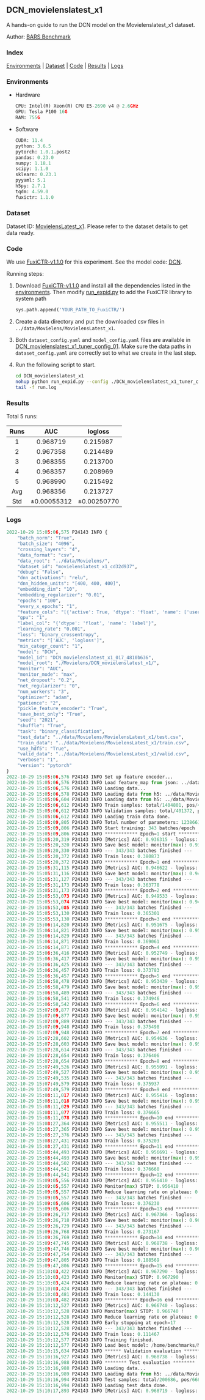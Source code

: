 ## DCN_movielenslatest_x1

A hands-on guide to run the DCN model on the Movielenslatest_x1 dataset.

Author: [BARS Benchmark](https://github.com/reczoo/BARS/blob/main/CITATION)

### Index

[Environments](#Environments) | [Dataset](#Dataset) | [Code](#Code) | [Results](#Results) | [Logs](#Logs)

### Environments

+ Hardware
  
  ```python
  CPU: Intel(R) Xeon(R) CPU E5-2690 v4 @ 2.6GHz
  GPU: Tesla P100 16G
  RAM: 755G
  ```

+ Software
  
  ```python
  CUDA: 11.4
  python: 3.6.5
  pytorch: 1.0.1.post2
  pandas: 0.23.0
  numpy: 1.18.1
  scipy: 1.1.0
  sklearn: 0.23.1
  pyyaml: 5.1
  h5py: 2.7.1
  tqdm: 4.59.0
  fuxictr: 1.1.0
  ```

### Dataset

Dataset ID: [MovielensLatest_x1](https://github.com/reczoo/Datasets/tree/main/MovieLens/MovielensLatest_x1). Please refer to the dataset details to get data ready.

### Code

We use [FuxiCTR-v1.1.0](https://github.com/reczoo/FuxiCTR/tree/v1.1.0) for this experiment. See the model code: [DCN](https://github.com/reczoo/FuxiCTR/blob/v1.1.0/fuxictr/pytorch/models/DCN.py).

Running steps:

1. Download [FuxiCTR-v1.1.0](https://github.com/reczoo/FuxiCTR/archive/refs/tags/v1.1.0.zip) and install all the dependencies listed in the [environments](#environments). Then modify [run_expid.py](./run_expid.py#L5) to add the FuxiCTR library to system path
   
   ```python
   sys.path.append('YOUR_PATH_TO_FuxiCTR/')
   ```

2. Create a data directory and put the downloaded csv files in `../data/Movielens/MovielensLatest_x1`.

3. Both `dataset_config.yaml` and `model_config.yaml` files are available in [DCN_movielenslatest_x1_tuner_config_01](./DCN_movielenslatest_x1_tuner_config_01). Make sure the data paths in `dataset_config.yaml` are correctly set to what we create in the last step.

4. Run the following script to start.
   
   ```bash
   cd DCN_movielenslatest_x1
   nohup python run_expid.py --config ./DCN_movielenslatest_x1_tuner_config_01 --expid DCN_movielenslatest_x1_017_4810b636 --gpu 0 > run.log &
   tail -f run.log
   ```

### Results

Total 5 runs:

| Runs | AUC              | logloss          |
|:----:|:----------------:|:----------------:|
| 1    | 0.968719         | 0.215987         |
| 2    | 0.967358         | 0.214489         |
| 3    | 0.968355         | 0.213700         |
| 4    | 0.968357         | 0.208969         |
| 5    | 0.968990         | 0.215492         |
| Avg  | 0.968356         | 0.213727         |
| Std  | &#177;0.00055312 | &#177;0.00250770 |

### Logs

```python
2022-10-29 15:05:06,575 P24143 INFO {
    "batch_norm": "True",
    "batch_size": "4096",
    "crossing_layers": "4",
    "data_format": "csv",
    "data_root": "../data/Movielens/",
    "dataset_id": "movielenslatest_x1_cd32d937",
    "debug": "False",
    "dnn_activations": "relu",
    "dnn_hidden_units": "[400, 400, 400]",
    "embedding_dim": "10",
    "embedding_regularizer": "0.01",
    "epochs": "100",
    "every_x_epochs": "1",
    "feature_cols": "[{'active': True, 'dtype': 'float', 'name': ['user_id', 'item_id', 'tag_id'], 'type': 'categorical'}]",
    "gpu": "1",
    "label_col": "{'dtype': 'float', 'name': 'label'}",
    "learning_rate": "0.001",
    "loss": "binary_crossentropy",
    "metrics": "['AUC', 'logloss']",
    "min_categr_count": "1",
    "model": "DCN",
    "model_id": "DCN_movielenslatest_x1_017_4810b636",
    "model_root": "./Movielens/DCN_movielenslatest_x1/",
    "monitor": "AUC",
    "monitor_mode": "max",
    "net_dropout": "0.2",
    "net_regularizer": "0",
    "num_workers": "3",
    "optimizer": "adam",
    "patience": "2",
    "pickle_feature_encoder": "True",
    "save_best_only": "True",
    "seed": "2021",
    "shuffle": "True",
    "task": "binary_classification",
    "test_data": "../data/Movielens/MovielensLatest_x1/test.csv",
    "train_data": "../data/Movielens/MovielensLatest_x1/train.csv",
    "use_hdf5": "True",
    "valid_data": "../data/Movielens/MovielensLatest_x1/valid.csv",
    "verbose": "1",
    "version": "pytorch"
}
2022-10-29 15:05:06,576 P24143 INFO Set up feature encoder...
2022-10-29 15:05:06,576 P24143 INFO Load feature_map from json: ../data/Movielens/movielenslatest_x1_cd32d937/feature_map.json
2022-10-29 15:05:06,576 P24143 INFO Loading data...
2022-10-29 15:05:06,578 P24143 INFO Loading data from h5: ../data/Movielens/movielenslatest_x1_cd32d937/train.h5
2022-10-29 15:05:06,604 P24143 INFO Loading data from h5: ../data/Movielens/movielenslatest_x1_cd32d937/valid.h5
2022-10-29 15:05:06,612 P24143 INFO Train samples: total/1404801, pos/467878, neg/936923, ratio/33.31%, blocks/1
2022-10-29 15:05:06,612 P24143 INFO Validation samples: total/401372, pos/134225, neg/267147, ratio/33.44%, blocks/1
2022-10-29 15:05:06,612 P24143 INFO Loading train data done.
2022-10-29 15:05:09,805 P24143 INFO Total number of parameters: 1238661.
2022-10-29 15:05:09,806 P24143 INFO Start training: 343 batches/epoch
2022-10-29 15:05:09,806 P24143 INFO ************ Epoch=1 start ************
2022-10-29 15:05:20,319 P24143 INFO [Metrics] AUC: 0.936315 - logloss: 0.286690
2022-10-29 15:05:20,320 P24143 INFO Save best model: monitor(max): 0.936315
2022-10-29 15:05:20,330 P24143 INFO --- 343/343 batches finished ---
2022-10-29 15:05:20,372 P24143 INFO Train loss: 0.380873
2022-10-29 15:05:20,372 P24143 INFO ************ Epoch=1 end ************
2022-10-29 15:05:31,115 P24143 INFO [Metrics] AUC: 0.946622 - logloss: 0.262927
2022-10-29 15:05:31,116 P24143 INFO Save best model: monitor(max): 0.946622
2022-10-29 15:05:31,127 P24143 INFO --- 343/343 batches finished ---
2022-10-29 15:05:31,173 P24143 INFO Train loss: 0.363778
2022-10-29 15:05:31,173 P24143 INFO ************ Epoch=2 end ************
2022-10-29 15:05:53,073 P24143 INFO [Metrics] AUC: 0.949533 - logloss: 0.257413
2022-10-29 15:05:53,074 P24143 INFO Save best model: monitor(max): 0.949533
2022-10-29 15:05:53,085 P24143 INFO --- 343/343 batches finished ---
2022-10-29 15:05:53,130 P24143 INFO Train loss: 0.365301
2022-10-29 15:05:53,130 P24143 INFO ************ Epoch=3 end ************
2022-10-29 15:06:14,820 P24143 INFO [Metrics] AUC: 0.951675 - logloss: 0.246543
2022-10-29 15:06:14,821 P24143 INFO Save best model: monitor(max): 0.951675
2022-10-29 15:06:14,829 P24143 INFO --- 343/343 batches finished ---
2022-10-29 15:06:14,871 P24143 INFO Train loss: 0.369061
2022-10-29 15:06:14,871 P24143 INFO ************ Epoch=4 end ************
2022-10-29 15:06:36,416 P24143 INFO [Metrics] AUC: 0.952749 - logloss: 0.245054
2022-10-29 15:06:36,417 P24143 INFO Save best model: monitor(max): 0.952749
2022-10-29 15:06:36,425 P24143 INFO --- 343/343 batches finished ---
2022-10-29 15:06:36,457 P24143 INFO Train loss: 0.373783
2022-10-29 15:06:36,457 P24143 INFO ************ Epoch=5 end ************
2022-10-29 15:06:58,478 P24143 INFO [Metrics] AUC: 0.953439 - logloss: 0.245455
2022-10-29 15:06:58,479 P24143 INFO Save best model: monitor(max): 0.953439
2022-10-29 15:06:58,489 P24143 INFO --- 343/343 batches finished ---
2022-10-29 15:06:58,541 P24143 INFO Train loss: 0.374946
2022-10-29 15:06:58,542 P24143 INFO ************ Epoch=6 end ************
2022-10-29 15:07:09,877 P24143 INFO [Metrics] AUC: 0.954142 - logloss: 0.239931
2022-10-29 15:07:09,877 P24143 INFO Save best model: monitor(max): 0.954142
2022-10-29 15:07:09,889 P24143 INFO --- 343/343 batches finished ---
2022-10-29 15:07:09,948 P24143 INFO Train loss: 0.375498
2022-10-29 15:07:09,948 P24143 INFO ************ Epoch=7 end ************
2022-10-29 15:07:28,602 P24143 INFO [Metrics] AUC: 0.954636 - logloss: 0.237659
2022-10-29 15:07:28,603 P24143 INFO Save best model: monitor(max): 0.954636
2022-10-29 15:07:28,614 P24143 INFO --- 343/343 batches finished ---
2022-10-29 15:07:28,654 P24143 INFO Train loss: 0.376406
2022-10-29 15:07:28,654 P24143 INFO ************ Epoch=8 end ************
2022-10-29 15:07:49,526 P24143 INFO [Metrics] AUC: 0.955091 - logloss: 0.242453
2022-10-29 15:07:49,527 P24143 INFO Save best model: monitor(max): 0.955091
2022-10-29 15:07:49,535 P24143 INFO --- 343/343 batches finished ---
2022-10-29 15:07:49,579 P24143 INFO Train loss: 0.375937
2022-10-29 15:07:49,579 P24143 INFO ************ Epoch=9 end ************
2022-10-29 15:08:11,017 P24143 INFO [Metrics] AUC: 0.955416 - logloss: 0.238261
2022-10-29 15:08:11,018 P24143 INFO Save best model: monitor(max): 0.955416
2022-10-29 15:08:11,029 P24143 INFO --- 343/343 batches finished ---
2022-10-29 15:08:11,077 P24143 INFO Train loss: 0.376665
2022-10-29 15:08:11,078 P24143 INFO ************ Epoch=10 end ************
2022-10-29 15:08:27,364 P24143 INFO [Metrics] AUC: 0.955511 - logloss: 0.236343
2022-10-29 15:08:27,365 P24143 INFO Save best model: monitor(max): 0.955511
2022-10-29 15:08:27,376 P24143 INFO --- 343/343 batches finished ---
2022-10-29 15:08:27,431 P24143 INFO Train loss: 0.375203
2022-10-29 15:08:27,431 P24143 INFO ************ Epoch=11 end ************
2022-10-29 15:08:44,493 P24143 INFO [Metrics] AUC: 0.956691 - logloss: 0.232197
2022-10-29 15:08:44,493 P24143 INFO Save best model: monitor(max): 0.956691
2022-10-29 15:08:44,502 P24143 INFO --- 343/343 batches finished ---
2022-10-29 15:08:44,541 P24143 INFO Train loss: 0.376660
2022-10-29 15:08:44,541 P24143 INFO ************ Epoch=12 end ************
2022-10-29 15:09:05,556 P24143 INFO [Metrics] AUC: 0.956410 - logloss: 0.233713
2022-10-29 15:09:05,557 P24143 INFO Monitor(max) STOP: 0.956410 !
2022-10-29 15:09:05,557 P24143 INFO Reduce learning rate on plateau: 0.000100
2022-10-29 15:09:05,557 P24143 INFO --- 343/343 batches finished ---
2022-10-29 15:09:05,606 P24143 INFO Train loss: 0.376230
2022-10-29 15:09:05,606 P24143 INFO ************ Epoch=13 end ************
2022-10-29 15:09:26,717 P24143 INFO [Metrics] AUC: 0.967366 - logloss: 0.207615
2022-10-29 15:09:26,718 P24143 INFO Save best model: monitor(max): 0.967366
2022-10-29 15:09:26,729 P24143 INFO --- 343/343 batches finished ---
2022-10-29 15:09:26,768 P24143 INFO Train loss: 0.273167
2022-10-29 15:09:26,769 P24143 INFO ************ Epoch=14 end ************
2022-10-29 15:09:47,745 P24143 INFO [Metrics] AUC: 0.968738 - logloss: 0.215786
2022-10-29 15:09:47,746 P24143 INFO Save best model: monitor(max): 0.968738
2022-10-29 15:09:47,754 P24143 INFO --- 343/343 batches finished ---
2022-10-29 15:09:47,805 P24143 INFO Train loss: 0.188569
2022-10-29 15:09:47,806 P24143 INFO ************ Epoch=15 end ************
2022-10-29 15:10:03,422 P24143 INFO [Metrics] AUC: 0.967290 - logloss: 0.242514
2022-10-29 15:10:03,423 P24143 INFO Monitor(max) STOP: 0.967290 !
2022-10-29 15:10:03,424 P24143 INFO Reduce learning rate on plateau: 0.000010
2022-10-29 15:10:03,424 P24143 INFO --- 343/343 batches finished ---
2022-10-29 15:10:03,481 P24143 INFO Train loss: 0.144130
2022-10-29 15:10:03,482 P24143 INFO ************ Epoch=16 end ************
2022-10-29 15:10:12,527 P24143 INFO [Metrics] AUC: 0.966740 - logloss: 0.254775
2022-10-29 15:10:12,528 P24143 INFO Monitor(max) STOP: 0.966740 !
2022-10-29 15:10:12,528 P24143 INFO Reduce learning rate on plateau: 0.000001
2022-10-29 15:10:12,528 P24143 INFO Early stopping at epoch=17
2022-10-29 15:10:12,528 P24143 INFO --- 343/343 batches finished ---
2022-10-29 15:10:12,576 P24143 INFO Train loss: 0.111467
2022-10-29 15:10:12,577 P24143 INFO Training finished.
2022-10-29 15:10:12,577 P24143 INFO Load best model: /home/benchmarks/Movielens/DCN_movielenslatest_x1/movielenslatest_x1_cd32d937/DCN_movielenslatest_x1_017_4810b636.model
2022-10-29 15:10:15,634 P24143 INFO ****** Validation evaluation ******
2022-10-29 15:10:16,927 P24143 INFO [Metrics] AUC: 0.968738 - logloss: 0.215786
2022-10-29 15:10:16,988 P24143 INFO ******** Test evaluation ********
2022-10-29 15:10:16,988 P24143 INFO Loading data...
2022-10-29 15:10:16,989 P24143 INFO Loading data from h5: ../data/Movielens/movielenslatest_x1_cd32d937/test.h5
2022-10-29 15:10:16,994 P24143 INFO Test samples: total/200686, pos/66850, neg/133836, ratio/33.31%, blocks/1
2022-10-29 15:10:16,994 P24143 INFO Loading test data done.
2022-10-29 15:10:17,893 P24143 INFO [Metrics] AUC: 0.968719 - logloss: 0.215987
```
